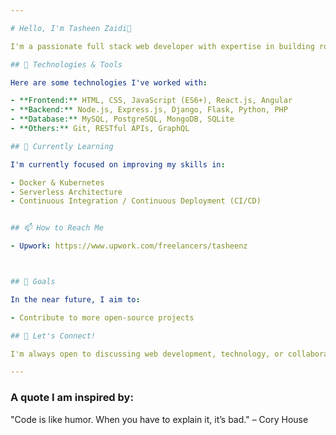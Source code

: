 ```yaml
---

# Hello, I'm Tasheen Zaidi👋

I'm a passionate full stack web developer with expertise in building robust web applications and dynamic user experiences. My journey in programming began with a passion project and I have now transitioned into a full time Freelancer after gathering experience from multiple companies and projects.

## 🔧 Technologies & Tools

Here are some technologies I've worked with:

- **Frontend:** HTML, CSS, JavaScript (ES6+), React.js, Angular
- **Backend:** Node.js, Express.js, Django, Flask, Python, PHP
- **Database:** MySQL, PostgreSQL, MongoDB, SQLite
- **Others:** Git, RESTful APIs, GraphQL

## 🌱 Currently Learning

I'm currently focused on improving my skills in:

- Docker & Kubernetes
- Serverless Architecture
- Continuous Integration / Continuous Deployment (CI/CD)


## 📫 How to Reach Me

- Upwork: https://www.upwork.com/freelancers/tasheenz



## 🎯 Goals

In the near future, I aim to:

- Contribute to more open-source projects

## 🤝 Let's Connect!

I'm always open to discussing web development, technology, or collaborating on projects. Feel free to reach out!

---
```


### A quote I am inspired by:

"Code is like humor. When you have to explain it, it’s bad." – Cory House
